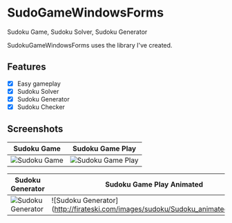 # SudoGameWindowsForms
Sudoku Game, Sudoku Solver, Sudoku Generator

SudokuGameWindowsForms uses the library I've created.

## Features

- [x] Easy gameplay
- [x] Sudoku Solver
- [x] Sudoku Generator
- [x] Sudoku Checker

## Screenshots
Sudoku Game | Sudoku Game Play
------------ | -------------
![Sudoku Game](http://firateski.com/images/sudoku/Sudoku_Screenshot_1.png) | ![Sudoku Game Play](http://firateski.com/images/sudoku/Sudoku_Screenshot_2.png)

Sudoku Generator | Sudoku Game Play Animated
------------ | ------------
![Sudoku Generator](http://firateski.com/images/sudoku/Sudoku_Generator_animated.gif) | ![Sudoku Generator](http://firateski.com/images/sudoku/Sudoku_animated_intro.gif
